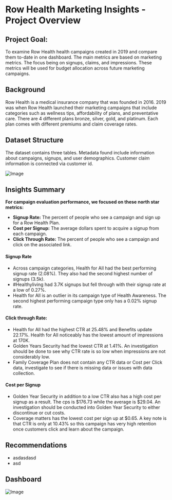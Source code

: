 # Row Health Marketing Insights - Project Overview

## Project Goal: 

To examine Row Health health campaigns created in 2019 and compare them to-date in one dashboard. The main metrics are based on marketing metrics. The focus being on signups, claims, and impressions. These metrics will be used for budget allocation across future marketing campaigns.


## Background

Row Health is a medical insurance company that was founded in 2016. 2019 was when Row Health launched their marketing campaigns that include categories such as wellness tips, affordability of plans, and preventative care. There are 4 different plans bronze, silver, gold, and platinum. Each plan comes with different premiums and claim coverage rates. 


## Dataset Structure

The dataset contains three tables. Metadata found include information about campaigns, signups, and user demographics. Customer claim information is connected via customer id. 

![Image](https://github.com/user-attachments/assets/cf932e7b-87e5-47fa-95b9-5fb1a17fdcdf)

## Insights Summary 

**For campaign evaluation performance, we focused on these north star metrics:**
- **Signup Rate:** The percent of people who see a campaign and sign up for a Row Health Plan.
- **Cost per Signup:** The average dollars spent to acquire a signup from each campaign.
- **Click Through Rate:** The percent of people who see a campaign and click on the associated link.

#### Signup Rate
- Across campaign categories, Health for All had the best performing signup rate (2.08%). They also had the second highest number of signups (3.5k).
- #Healthyliving had 3.7K signups but fell through with their signup rate at a low of 0.27%.
- Health for All is an outlier in its campaign type of Health Awareness. The second highest performing campaign type only has a 0.02% signup rate.

#### Click through Rate:
- Health for All had the highest CTR at 25.48% and Benefits update 22.17%. Health for All noticeably has the lowest amount of impressions at 170K.
- Golden Years Security had the lowest CTR at 1.41%. An investigation should be done to see why CTR rate is so low when impressions are not considerably low.
- Family Coverage Plan does not contain any CTR data or Cost per Click data, investigate to see if there is missing data or issues with data collection.

#### Cost per Signup
- Golden Year Security in addition to a low CTR also has a high cost per signup as a result. The cps is $176.73 while the average is $29.04. An investigation should be conducted into Golden Year Security to either discontinue or cut costs.
- Coverage matters has the lowest cost per sign up at $0.65. A key note is that CTR is only at 10.43% so this campaign has very high retention once customers click and learn about the campaign.

## Recommendations
- asdasdasd
- asd


## Dashboard 
![Image](https://github.com/user-attachments/assets/305f298b-a10b-4a48-a09a-a114b2feaf57)







